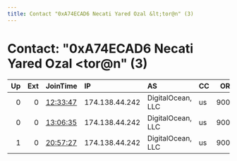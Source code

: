```yaml
---
title: Contact "0xA74ECAD6 Necati Yared Ozal &lt;tor@n" (3)
---
```


# Contact: "0xA74ECAD6 Necati Yared Ozal &lt;tor@n" (3)

|   Up |   Ext | JoinTime                                                                                            | IP             | AS                | CC   |   ORp |   Dirp | OS    | Version   | Nickname   |   eFamMembers |
|-----:|------:|:----------------------------------------------------------------------------------------------------|:---------------|:------------------|:-----|------:|-------:|:------|:----------|:-----------|--------------:|
|    0 |     0 | [12:33:47](https://metrics.torproject.org/rs.html#details/E7A32EF84E879FC744E127F50F083C03B355BC91) | 174.138.44.242 | DigitalOcean, LLC | us   |  9001 |      0 | Linux | 0.2.9.14  | neyaoz     |             1 |
|    0 |     0 | [13:06:35](https://metrics.torproject.org/rs.html#details/96D0F014259D41526C4B710DC7F30F3500AD0F5B) | 174.138.44.242 | DigitalOcean, LLC | us   |  9001 |      0 | Linux | 0.2.9.14  | neyaoz     |             1 |
|    1 |     0 | [20:57:27](https://metrics.torproject.org/rs.html#details/3E3005A4B43FAFCE070FFE19D53076EC22EE0944) | 174.138.44.242 | DigitalOcean, LLC | us   |  9001 |      0 | Linux | 0.2.9.14  | neyaoz     |             1 |
